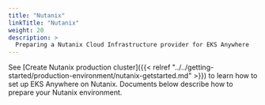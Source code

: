```yaml
---
title: "Nutanix"
linkTitle: "Nutanix"
weight: 20
description: >
  Preparing a Nutanix Cloud Infrastructure provider for EKS Anywhere
---
```

See [Create Nutanix production cluster]({{< relref "../../getting-started/production-environment/nutanix-getstarted.md" >}}) to learn how to set up EKS Anywhere on Nutanix. Documents below describe how to prepare your Nutanix environment.
